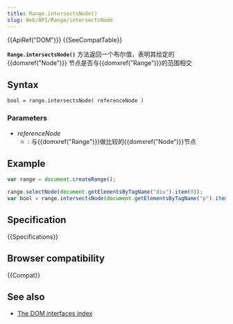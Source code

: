 ```yaml
---
title: Range.intersectsNode()
slug: Web/API/Range/intersectsNode
---
```


{{ApiRef("DOM")}} {{SeeCompatTable}}

**`Range.intersectsNode()`** 方法返回一个布尔值，表明其给定的 {{domxref("Node")}} 节点是否与{{domxref("Range")}}的范围相交

## Syntax

```plain
bool = range.intersectsNode( referenceNode )
```

### Parameters

- _referenceNode_
  - : 与{{domxref("Range")}}做比较的{{domxref("Node")}}节点

## Example

```js
var range = document.createRange();

range.selectNode(document.getElementsByTagName("div").item(0));
var bool = range.intersectsNode(document.getElementsByTagName("p").item(0));
```

## Specification

{{Specifications}}

## Browser compatibility

{{Compat}}

## See also

- [The DOM interfaces index](/zh-CN/docs/DOM/DOM_Reference)
